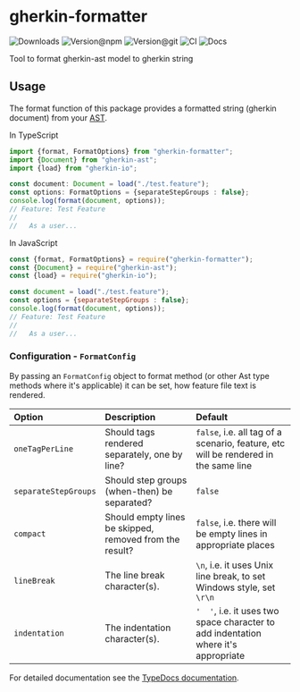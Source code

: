 # gherkin-formatter

![Downloads](https://img.shields.io/npm/dw/gherkin-formatter?style=flat-square)
![Version@npm](https://img.shields.io/npm/v/gherkin-formatter?label=version%40npm&style=flat-square)
![Version@git](https://img.shields.io/github/package-json/v/gherking/gherkin-formatter/master?label=version%40git&style=flat-square)
![CI](https://img.shields.io/github/workflow/status/gherking/gherkin-formatter/CI/master?label=ci&style=flat-square)
![Docs](https://img.shields.io/github/workflow/status/gherking/gherkin-formatter/Docs/master?label=docs&style=flat-square)

Tool to format gherkin-ast model to gherkin string

## Usage

The format function of this package provides a formatted string (gherkin document) from your [AST](https://github.com/gherking/gherkin-ast).

In TypeScript
```typescript
import {format, FormatOptions} from "gherkin-formatter";
import {Document} from "gherkin-ast";
import {load} from "gherkin-io";

const document: Document = load("./test.feature");
const options: FormatOptions = {separateStepGroups : false};
console.log(format(document, options));
// Feature: Test Feature
//
//   As a user...
```

In JavaScript
```javascript
const {format, FormatOptions} = require("gherkin-formatter");
const {Document} = require("gherkin-ast");
const {load} = require("gherkin-io");

const document = load("./test.feature");
const options = {separateStepGroups : false};
console.log(format(document, options));
// Feature: Test Feature
//
//   As a user...
```
### Configuration - `FormatConfig`

By passing an `FormatConfig` object to format method (or other Ast type methods where it's applicable) it can be set, how feature file text is rendered.

| Option | Description | Default |
|:-------|:------------|:--------|
| `oneTagPerLine` | Should tags rendered separately, one by line? | `false`, i.e. all tag of a scenario, feature, etc will be rendered in the same line |
| `separateStepGroups` | Should step groups (when-then) be separated? | `false` |
| `compact` | Should empty lines be skipped, removed from the result? | `false`, i.e. there will be empty lines in appropriate places |
| `lineBreak` | The line break character(s). | `\n`, i.e. it uses Unix line break, to set Windows style, set `\r\n` |
| `indentation` | The indentation character(s). | `'  '`, i.e. it uses two space character to add indentation where it's appropriate | 

For detailed documentation see the [TypeDocs documentation](https://gherking.github.io/gherkin-formatter/).

